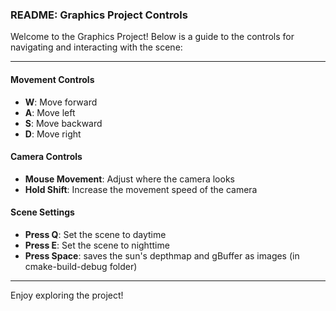 ### README: Graphics Project Controls

Welcome to the Graphics Project! Below is a guide to the controls for navigating and interacting with the scene:

---

#### **Movement Controls**
- **W**: Move forward
- **A**: Move left
- **S**: Move backward
- **D**: Move right

#### **Camera Controls**
- **Mouse Movement**: Adjust where the camera looks
- **Hold Shift**: Increase the movement speed of the camera

#### **Scene Settings**
- **Press Q**: Set the scene to daytime
- **Press E**: Set the scene to nighttime
- **Press Space**: saves the sun's depthmap and gBuffer as images (in cmake-build-debug folder)
---

Enjoy exploring the project!